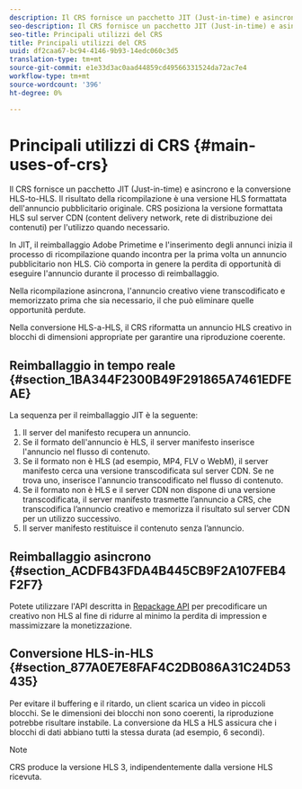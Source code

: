 ```yaml
---
description: Il CRS fornisce un pacchetto JIT (Just-in-time) e asincrono e la conversione HLS-to-HLS. Il risultato della ricompilazione è una versione HLS formattata dell'annuncio pubblicitario originale. CRS posiziona la versione formattata HLS sul server CDN (content delivery network, rete di distribuzione dei contenuti) per l'utilizzo quando necessario.
seo-description: Il CRS fornisce un pacchetto JIT (Just-in-time) e asincrono e la conversione HLS-to-HLS. Il risultato della ricompilazione è una versione HLS formattata dell'annuncio pubblicitario originale. CRS posiziona la versione formattata HLS sul server CDN (content delivery network, rete di distribuzione dei contenuti) per l'utilizzo quando necessario.
seo-title: Principali utilizzi del CRS
title: Principali utilizzi del CRS
uuid: df2caa67-bc94-4146-9b93-14edc060c3d5
translation-type: tm+mt
source-git-commit: e1e33d3ac0aad44859cd49566331524da72ac7e4
workflow-type: tm+mt
source-wordcount: '396'
ht-degree: 0%

---
```



# Principali utilizzi di CRS {#main-uses-of-crs}

Il CRS fornisce un pacchetto JIT (Just-in-time) e asincrono e la conversione HLS-to-HLS. Il risultato della ricompilazione è una versione HLS formattata dell&#39;annuncio pubblicitario originale. CRS posiziona la versione formattata HLS sul server CDN (content delivery network, rete di distribuzione dei contenuti) per l&#39;utilizzo quando necessario.

In JIT, il reimballaggio  Adobe Primetime e l&#39;inserimento degli annunci inizia il processo di ricompilazione quando incontra per la prima volta un annuncio pubblicitario non HLS. Ciò comporta in genere la perdita di opportunità di eseguire l&#39;annuncio durante il processo di reimballaggio.

Nella ricompilazione asincrona, l&#39;annuncio creativo viene transcodificato e memorizzato prima che sia necessario, il che può eliminare quelle opportunità perdute.

Nella conversione HLS-a-HLS, il CRS riformatta un annuncio HLS creativo in blocchi di dimensioni appropriate per garantire una riproduzione coerente.

## Reimballaggio in tempo reale {#section_1BA344F2300B49F291865A7461EDFEAE}

La sequenza per il reimballaggio JIT è la seguente:

1. Il server del manifesto recupera un annuncio.
1. Se il formato dell&#39;annuncio è HLS, il server manifesto inserisce l&#39;annuncio nel flusso di contenuto.
1. Se il formato non è HLS (ad esempio, MP4, FLV o WebM), il server manifesto cerca una versione transcodificata sul server CDN. Se ne trova uno, inserisce l&#39;annuncio transcodificato nel flusso di contenuto.
1. Se il formato non è HLS e il server CDN non dispone di una versione transcodificata, il server manifesto trasmette l’annuncio a CRS, che transcodifica l’annuncio creativo e memorizza il risultato sul server CDN per un utilizzo successivo.
1. Il server manifesto restituisce il contenuto senza l’annuncio.

## Reimballaggio asincrono {#section_ACDFB43FDA4B445CB9F2A107FEB4F2F7}

Potete utilizzare l&#39;API descritta in [Repackage API](../~old-creative-repackaging-service/api-repackage.md) per precodificare un creativo non HLS al fine di ridurre al minimo la perdita di impression e massimizzare la monetizzazione.

## Conversione HLS-in-HLS {#section_877A0E7E8FAF4C2DB086A31C24D53435}

Per evitare il buffering e il ritardo, un client scarica un video in piccoli blocchi. Se le dimensioni dei blocchi non sono coerenti, la riproduzione potrebbe risultare instabile. La conversione da HLS a HLS assicura che i blocchi di dati abbiano tutti la stessa durata (ad esempio, 6 secondi).

>[!NOTE]
>
>CRS produce la versione HLS 3, indipendentemente dalla versione HLS ricevuta.